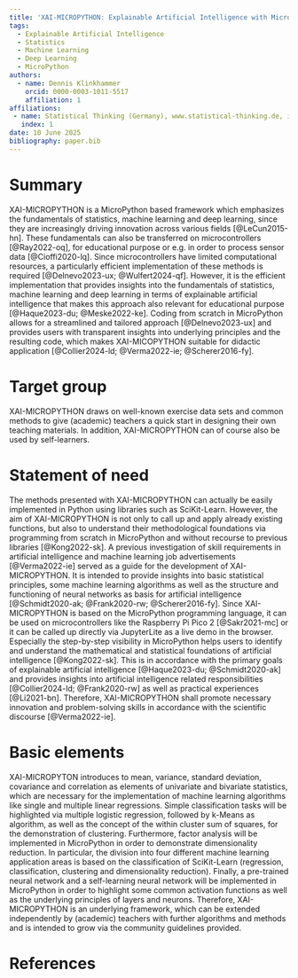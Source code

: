 ```yaml
---
title: 'XAI-MICROPYTHON: Explainable Artificial Intelligence with MicroPython'
tags:
  - Explainable Artificial Intelligence
  - Statistics
  - Machine Learning
  - Deep Learning
  - MicroPython
authors:
  - name: Dennis Klinkhammer
    orcid: 0000-0003-1011-5517
    affiliation: 1
affiliations:
 - name: Statistical Thinking (Germany), www.statistical-thinking.de, info (at) statistical-thinking.de
   index: 1
date: 10 June 2025
bibliography: paper.bib
---
```


# Summary

XAI-MICROPYTHON is a MicroPython based framework which emphasizes the fundamentals of statistics, machine learning and deep learning, since they are increasingly driving innovation across various fields [@LeCun2015-hn]. These fundamentals can also be transferred on microcontrollers [@Ray2022-oq], for educational purpose or e.g. in order to process sensor data [@Cioffi2020-lq]. Since microcontrollers have limited computational resources, a particularly efficient implementation of these methods is required [@Delnevo2023-ux; @Wulfert2024-qf]. However, it is the efficient implementation that provides insights into the fundamentals of statistics, machine learning and deep learning in terms of explainable artificial intelligence that makes this approach also relevant for educational purpose [@Haque2023-du; @Meske2022-ke]. Coding from scratch in MicroPython allows for a streamlined and tailored approach [@Delnevo2023-ux] and provides users with transparent insights into underlying principles and the resulting code, which makes XAI-MICOPYTHON suitable for didactic application [@Collier2024-ld; @Verma2022-ie; @Scherer2016-fy].

# Target group
XAI-MICROPYTHON draws on well-known exercise data sets and common methods to give (academic) teachers a quick start in designing their own teaching materials. In addition, XAI-MICROPYTHON can of course also be used by self-learners.

# Statement of need

The methods presented with XAI-MICROPYTHON can actually be easily implemented in Python using libraries such as SciKit-Learn. However, the aim of XAI-MICROPYTHON is not only to call up and apply already existing functions, but also to understand their methodological foundations via programming from scratch in MicroPython and without recourse to previous libraries [@Kong2022-sk]. A previous investigation of skill requirements in artificial intelligence and machine learning job advertisements [@Verma2022-ie] served as a guide for the development of XAI-MICROPYTHON. It is intended to provide insights into basic statistical principles, some machine learning algorithms as well as the structure and functioning of neural networks as basis for artificial intelligence [@Schmidt2020-ak; @Frank2020-rw; @Scherer2016-fy]. Since XAI-MICROPYTHON is based on the MicroPython programming language, it can be used on microcontrollers like the Raspberry Pi Pico 2 [@Sakr2021-mc] or it can be called up directly via JupyterLite as a live demo in the browser. Especially the step-by-step visibility in MicroPython helps users to identify and understand the mathematical and statistical foundations of artificial intelligence [@Kong2022-sk]. This is in accordance with the primary goals of explainable artificial intelligence [@Haque2023-du; @Schmidt2020-ak] and provides insights into artificial intelligence related responsibilities [@Collier2024-ld; @Frank2020-rw] as well as practical experiences [@Li2021-bn]. Therefore, XAI-MICROPYTHON shall promote necessary innovation and problem-solving skills in accordance with the scientific discourse [@Verma2022-ie].

# Basic elements
XAI-MICROPYTON introduces to mean, variance, standard deviation, covariance and correlation as elements of univariate and bivariate statistics, which are necessary for the implementation of machine learning algorithms like single and multiple linear regressions. Simple classification tasks will be highlighted via multiple logistic regression, followed by k-Means as algorithm, as well as the concept of the within cluster sum of squares, for the demonstration of clustering. Furthermore, factor analysis will be implemented in MicroPython in order to demonstrate dimensionality reduction. In particular, the division into four different machine learning application areas is based on the classification of SciKit-Learn (regression, classification, clustering and dimensionality reduction). Finally, a pre-trained neural network and a self-learning neural network will be implemented in MicroPython in order to highlight some common activation functions as well as the underlying principles of layers and neurons. Therefore, XAI-MICROPYTHON is an underlying framework, which can be extended independently by (academic) teachers with further algorithms and methods and is intended to grow via the community guidelines provided.

# References
